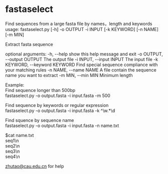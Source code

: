 # fastaselect
Find sequences from a large fasta file by names，length and keywords  
usage: fastaselect.py [-h] -o OUTPUT -i INPUT [-k KEYWORD] [-n NAME] [-m MIN]

Extract fasta sequence

optional arguments:
  -h, --help            show this help message and exit
  -o OUTPUT, --output OUTPUT
                        The output file
  -i INPUT, --input INPUT
                        The input file
  -k KEYWORD, --keyword KEYWORD
                        Find special sequence compliance with your matching
                        rules
  -n NAME, --name NAME  A file contain the sequence name you want to extract
  -m MIN, --min MIN     Minimum length
  
Example:  
Find sequence longer than 500bp  
fastaselect.py -o output.fasta -i input.fasta -m 500  
  
Find sequence by keywords or regular expression  
fastaselect.py -o output.fasta -i input.fasta -k ^\w.*\d  

Find squence by sequence name  
fastaselect.py -o output.fasta -i input.fasta -n name.txt  
  
$cat name.txt  
seq1\n  
seq2\n  
seq3\n  
seq4\n  
  
zhutao@cau.edu.cn for help

